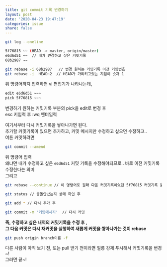 ```yaml
---
title: git commit 기록 변경하기
layout: post
date: '2020-04-23 19:47:19'
categories: issue
share: false
---
```


```bash
git log --oneline

5f76815 ~~ (HEAD -> master, origin/master)
e6d6d51 ~~  // 내가 변경하고 싶은 커밋기록
68b2987 ~~
```

```bash
git rebase -i 68b2987   // 변경 원하는 커밋기록 이전 커밋번호
git rebase -i  HEAD~2  // HEAD가 가리키고있는 지점이 숫자 1
```

위 명령어까지 입력하면 vi 편집기가 나타나는데,   

```bash
edit e6d6d51 ~~~
pick 5f76815 ~~~
```

변경하기 원하는 커밋기록 부분의 pick을 edit로 변경 후  
esc 키입력 후 :wq 엔터입력  

여기서부터 다시 커밋기록을 쌓아나가면 된다.  
추가할 커밋기록이 있으면 추가하고, 커밋 메시지만 수정하고 싶으면 수정하고..  
여튼 커밋하려면

```bash
git commit --amend
```

위 명령어 입력  
왜냐면 내가 수정하고 싶은 `e6d6d51` 커밋 기록을 수정해야되므로.. 바로 이전 커밋기록 수정한다는 의미  
그리고

```bash
git rebase --continue // 이 명령어로 원래 다음 커밋기록이었던 5f76815 커밋기록 불러옴

git status // 충돌안났는지 상태 확인 후 

git add * // 다시 추가 후

git commit -m '커밋메시지'  // 다시 커밋
```

**즉, 수정하고 싶은 내역의 커밋기록을 수정 후 ,**  
**그 다음 커밋은 다시 재커밋을 실행하여 새롭게 커밋을 쌓아나가는 것이 rebase**

```bash
git push origin branch이름 -f
```

다른 사람이 아직 보기 전, 또는 pull 받기 전이라면 얼릉 강제 푸시해서 커밋기록을 변경~!  
그러면 끝~!